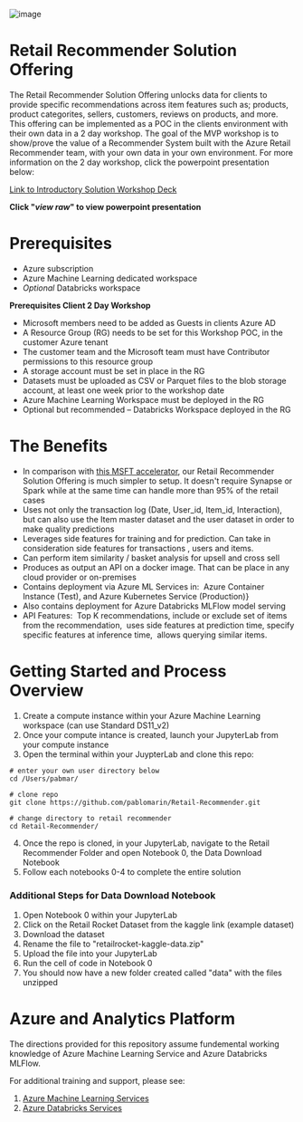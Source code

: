 ![image](https://user-images.githubusercontent.com/113465005/213256471-04917667-69ab-4126-8cc6-72bc940f0fe0.png)


# Retail Recommender Solution Offering
The Retail Recommender Solution Offering unlocks data for clients to provide specific recommendations across item features such as; products, product categorites, sellers, customers, reviews on products, and more. This offering can be implemented as a POC in the clients environment with their own data in a 2 day workshop. The goal of the MVP workshop is to show/prove the value of a Recommender System built with the Azure Retail Recommender team, with your own data in your own environment. For more information on the 2 day workshop, click the powerpoint presentation below:

[Link to Introductory Solution Workshop Deck](https://github.com/pablomarin/Retail-Recommender/blob/main/Recomender-Presentation%20-%20Pitch%20Deck.pptx)

**Click "*view raw*" to view powerpoint presentation**

# Prerequisites
* Azure subscription
* Azure Machine Learning dedicated workspace
* *Optional* Databricks workspace

**Prerequisites Client 2 Day Workshop**
* Microsoft members need to be added as Guests in clients Azure AD
* A Resource Group (RG)  needs to be set for this Workshop POC, in the customer Azure tenant
* The customer team and the Microsoft team must have Contributor permissions to this resource group
* A storage account must be set in place in the RG
* Datasets must be uploaded as CSV or Parquet files to the blob storage account, at least one week prior to the workshop date
* Azure Machine Learning Workspace must be deployed in the RG
* Optional but recommended – Databricks Workspace deployed in the RG


# The Benefits
* In comparison with [this MSFT accelerator](https://github.com/microsoft/Azure-Synapse-Retail-Recommender-Solution-Accelerator), our Retail Recommender Solution Offering is much simpler to setup. It doesn't require Synapse or Spark while at the same time can handle more than 95% of the retail cases
* Uses not only the transaction log (Date, User_id, Item_id, Interaction), but can also use the Item master dataset and the user dataset in order to make quality predictions 
* Leverages side features for training and for prediction. Can take in consideration side features for transactions , users and items.
* Can perform item similarity / basket analysis for upsell and cross sell
* Produces as output an API on a docker image. That can be place in any cloud provider or on-premises
* Contains deployment via Azure ML Services in:  Azure Container Instance (Test), and Azure Kubernetes Service (Production)}
* Also contains deployment for Azure Databricks MLFlow model serving
* API Features:  Top K recommendations, include or exclude set of items from the recommendation,  uses side features at prediction time, specify specific features at inference time,  allows querying similar items.

# Getting Started and Process Overview 
1. Create a compute instance within your Azure Machine Learning workspace (can use Standard DS11_v2)
2. Once your compute intance is created, launch your JupyterLab from your compute instance 
3. Open the terminal within your JuypterLab and clone this repo:
```
# enter your own user directory below
cd /Users/pabmar/

# clone repo
git clone https://github.com/pablomarin/Retail-Recommender.git

# change directory to retail recommender
cd Retail-Recommender/
```
4. Once the repo is cloned, in your JupyterLab, navigate to the Retail Recommender Folder and open Notebook 0, the Data Download Notebook
5. Follow each notebooks 0-4 to complete the entire solution 

### Additional Steps for Data Download Notebook
1. Open Notebook 0 within your JupyterLab
2. Click on the Retail Rocket Dataset from the kaggle link (example dataset)
3. Download the dataset
4. Rename the file to "retailrocket-kaggle-data.zip"
5. Upload the file into your JupyterLab 
6. Run the cell of code in Notebook 0
7. You should now have a new folder created called "data" with the files unzipped


# Azure and Analytics Platform
The directions provided for this repository assume fundemental working knowledge of Azure Machine Learning Service and Azure Databricks MLFlow.

For additional training and support, please see:
1. [Azure Machine Learning Services](https://azure.microsoft.com/en-us/services/machine-learning/)
2. [Azure Databricks Services](https://azure.microsoft.com/en-us/products/databricks/)
